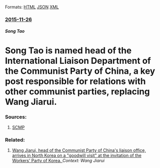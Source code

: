 
Formats: [HTML](/news/2015/11/26/song-tao-is-named-head-of-the-international-liaison-department-of-the-communist-party-of-china-a-key-post-responsible-for-relations-with-ot.html)  [JSON](/news/2015/11/26/song-tao-is-named-head-of-the-international-liaison-department-of-the-communist-party-of-china-a-key-post-responsible-for-relations-with-ot.json)  [XML](/news/2015/11/26/song-tao-is-named-head-of-the-international-liaison-department-of-the-communist-party-of-china-a-key-post-responsible-for-relations-with-ot.xml)  

### [2015-11-26](/news/2015/11/26/index.md)

##### Song Tao
# Song Tao is named head of the International Liaison Department of the Communist Party of China, a key post responsible for relations with other communist parties, replacing Wang Jiarui. 




### Sources:

1. [SCMP](http://www.scmp.com/news/china/diplomacy-defence/article/1883544/former-minister-appointed-key-point-man-chinas)

### Related:

1. [Wang Jiarui, head of the Communist Party of China's liaison office, arrives in North Korea on a "goodwill visit" at the invitation of the Workers' Party of Korea. ](/news/2010/02/6/wang-jiarui-head-of-the-communist-party-of-china-s-liaison-office-arrives-in-north-korea-on-a-goodwill-visit-at-the-invitation-of-the-wo.md) _Context: Wang Jiarui_

